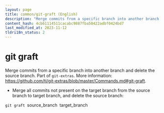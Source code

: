 ```yaml
---
layout: page
title: common/git-graft (English)
description: "Merge commits from a specific branch into another branch and delete the source branch."
content_hash: 4cb61114511cacabc9887fba50422adbf0424bd7
last_modified_at: 2023-11-12
tldri18n_status: 2
---
```

# git graft

Merge commits from a specific branch into another branch and delete the source branch.
Part of `git-extras`.
More information: <https://github.com/tj/git-extras/blob/master/Commands.md#git-graft>.

- Merge all commits not present on the target branch from the source branch to target branch, and delete the source branch:

`git graft `<span class="tldr-var badge badge-pill bg-dark-lm bg-white-dm text-white-lm text-dark-dm font-weight-bold">source_branch</span>` `<span class="tldr-var badge badge-pill bg-dark-lm bg-white-dm text-white-lm text-dark-dm font-weight-bold">target_branch</span>
